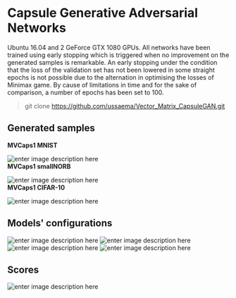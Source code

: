 # Capsule Generative Adversarial Networks
Ubuntu 16.04 and 2 GeForce GTX 1080 GPUs. All networks have been trained using early stopping which is triggered when no improvement on the generated samples is remarkable.
An early stopping under the condition that the loss of the validation set has not been lowered in some straight epochs is not possible due to the alternation in optimising the losses of Minimax game. By cause of limitations in time and for the sake of comparison, a number of epochs has been set to 100.

> git clone https://github.com/ussaema/Vector_Matrix_CapsuleGAN.git
## Generated samples
**MVCaps1 MNIST** <br />

![enter image description here](https://github.com/ussaema/Vector_Matrix_CapsuleGAN/blob/master/imgs/MVCaps1_MNIST_epoch99.png?raw=true)
<br />
**MVCaps1 smallNORB**<br />

![enter image description here](https://github.com/ussaema/Vector_Matrix_CapsuleGAN/blob/master/imgs/MVCaps1_smallNORB_epoch99.png?raw=true)<br />
**MVCaps1 CIFAR-10**<br />

![enter image description here](https://github.com/ussaema/Vector_Matrix_CapsuleGAN/blob/master/imgs/MVCaps1_CIFAR10_epoch99.png?raw=true)
<br />
## Models' configurations
![enter image description here](https://github.com/ussaema/Vector_Matrix_CapsuleGAN/blob/master/imgs/gen_archi.png?raw=true)
![enter image description here](https://github.com/ussaema/Vector_Matrix_CapsuleGAN/blob/master/imgs/disc_archi_dcgan_wgan.png?raw=true)
![enter image description here](https://github.com/ussaema/Vector_Matrix_CapsuleGAN/blob/master/imgs/disc_archi_mcapsgan.png?raw=true)
![enter image description here](https://github.com/ussaema/Vector_Matrix_CapsuleGAN/blob/master/imgs/disc_archi_vcapsgan.png?raw=true)
## Scores
![enter image description here](https://github.com/ussaema/Vector_Matrix_CapsuleGAN/blob/master/imgs/scores.png?raw=true)

